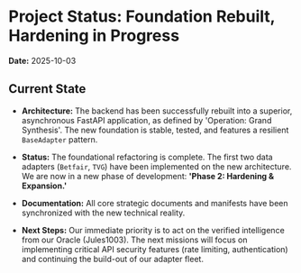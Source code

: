 # Project Status: Foundation Rebuilt, Hardening in Progress

**Date:** 2025-10-03

## Current State

*   **Architecture:** The backend has been successfully rebuilt into a superior, asynchronous FastAPI application, as defined by 'Operation: Grand Synthesis'. The new foundation is stable, tested, and features a resilient `BaseAdapter` pattern.

*   **Status:** The foundational refactoring is complete. The first two data adapters (`Betfair`, `TVG`) have been implemented on the new architecture. We are now in a new phase of development: **'Phase 2: Hardening & Expansion.'**

*   **Documentation:** All core strategic documents and manifests have been synchronized with the new technical reality.

*   **Next Steps:** Our immediate priority is to act on the verified intelligence from our Oracle (Jules1003). The next missions will focus on implementing critical API security features (rate limiting, authentication) and continuing the build-out of our adapter fleet.